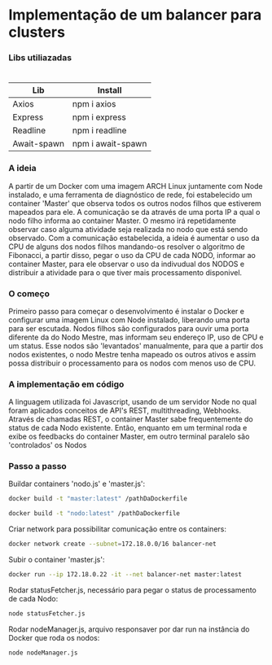 # Implementação de um balancer para clusters

### Libs utiliazadas
#
  | Lib | Install |
  | ------ | ------ |
  | Axios | npm i axios |
  | Express | npm i express |
  | Readline | npm i readline |
  | Await-spawn | npm i await-spawn |

### A ideia
A partir de um Docker com uma imagem ARCH Linux juntamente com Node instalado, e uma ferramenta de diagnóstico de rede, foi estabelecido um container 'Master' que observa todos os outros nodos filhos que estiverem mapeados para ele.
A comunicação se da através de uma porta IP a qual o nodo filho informa ao container Master. O mesmo irá repetidamente observar caso alguma atividade seja realizada no nodo que está sendo observado.
Com a comunicação estabelecida, a ideia é aumentar o uso da CPU de alguns dos nodos filhos mandando-os resolver o algoritmo de Fibonacci, a partir disso, pegar o uso da CPU de cada NODO, informar ao container Master, para ele observar o uso da indivudual dos NODOS e distribuir a atividade para o que tiver mais processamento disponivel.

### O começo

Primeiro passo para começar o desenvolvimento é instalar o Docker e configurar uma imagem Linux com Node instalado, liberando uma porta para ser escutada.
Nodos filhos são configurados para ouvir uma porta diferente da do Nodo Mestre, mas informam seu endereço IP, uso de CPU e um status. Esse nodos são 'levantados' manualmente, para que a partir dos nodos existentes, o nodo Mestre tenha mapeado os outros ativos e assim possa distribuir o processamento para os nodos com menos uso de CPU.

### A implementação em código

A linguagem utilizada foi Javascript, usando de um servidor Node no qual foram aplicados conceitos de API's REST, multithreading, Webhooks.  
Através de chamadas REST, o container Master sabe frequentemente do status de cada Nodo existente.
Então, enquanto em um terminal roda e exibe os feedbacks do container Master, em outro terminal paralelo são 'controlados' os Nodos 

### Passo a passo

Buildar containers 'nodo.js' e 'master.js':

```bash
docker build -t "master:latest" /pathDaDockerfile
```

```bash
docker build -t "nodo:latest" /pathDaDockerfile
```

Criar network para possibilitar comunicação entre os containers:

```bash
docker network create --subnet=172.18.0.0/16 balancer-net
```

Subir o container 'master.js':

```bash
docker run --ip 172.18.0.22 -it --net balancer-net master:latest
```

Rodar statusFetcher.js, necessário para pegar o status de processamento de cada Nodo:

```bash
node statusFetcher.js
```

Rodar nodeManager.js, arquivo responsaver por dar run na instância do Docker que roda os nodos:

```bash
node nodeManager.js
```



